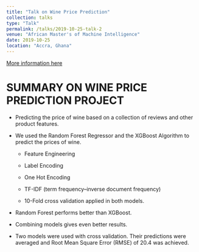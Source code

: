 ```yaml
---
title: "Talk on Wine Price Prediction"
collection: talks
type: "Talk"
permalink: /talks/2019-10-25-talk-2
venue: "African Master's of Machine Intelligence"
date: 2019-10-25
location: "Accra, Ghana"
---
```


[More information here](https://github.com/EmmanuelOwusu/Wine-Price-Prediction)

# SUMMARY ON WINE PRICE PREDICTION PROJECT


* Predicting the price of wine based on a collection of reviews and other product features.

* We used the Random Forest Regressor and the XGBoost Algorithm to predict the prices of wine.

    * Feature Engineering

    * Label Encoding
    
    * One Hot Encoding
    
     * TF-IDF  (term frequency–inverse document frequency)
     
     * 10-Fold cross validation applied in both models.

* Random Forest performs better than XGBoost.

* Combining models gives even better results.

* Two models were used with cross validation. Their predictions were averaged and Root Mean Square Error (RMSE) of 20.4 was achieved.
